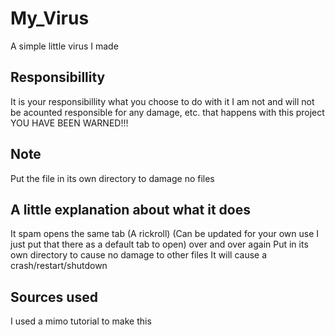 # My_Virus
A simple little virus I made

## Responsibillity 
It is your responsibillity what you choose to do with it
I am not and will not be acounted responsible for any damage, etc. that happens with this project
YOU HAVE BEEN WARNED!!!

## Note
Put the file in its own directory to damage no files

## A little explanation about what it does
It spam opens the same tab (A rickroll) (Can be updated for your own use I just put that there as a default tab to open) over and over again
Put in its own directory to cause no damage to other files
It will cause a crash/restart/shutdown

## Sources used
I used a mimo tutorial to make this
